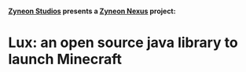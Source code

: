 #### [Zyneon Studios](https://www.zyneonstudios.com) presents a [Zyneon Nexus](https://nexus.zyneonstudios.com) project:
# Lux: an open source java library to launch Minecraft